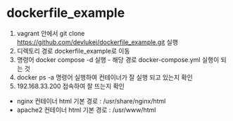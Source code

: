 # dockerfile_example

1. vagrant 안에서 git clone https://github.com/devlukej/dockerfile_example.git 실행
2. 디렉토리 경로 dockerfile_example로 이동
3. 명령어 docker compose -d 실행 - 해당 경로 docker-compose.yml 실행이 되는 것
4. docker ps -a 명령어 실행하여 컨테이너가 잘 실행 되고 있는지 확인
5. 192.168.33.200 접속하여 잘 뜨는지 확인

- nginx 컨테이너 html 기본 경로 : /usr/share/nginx/html
- apache2 컨테이너 html 기본 경로 : /usr/www/html